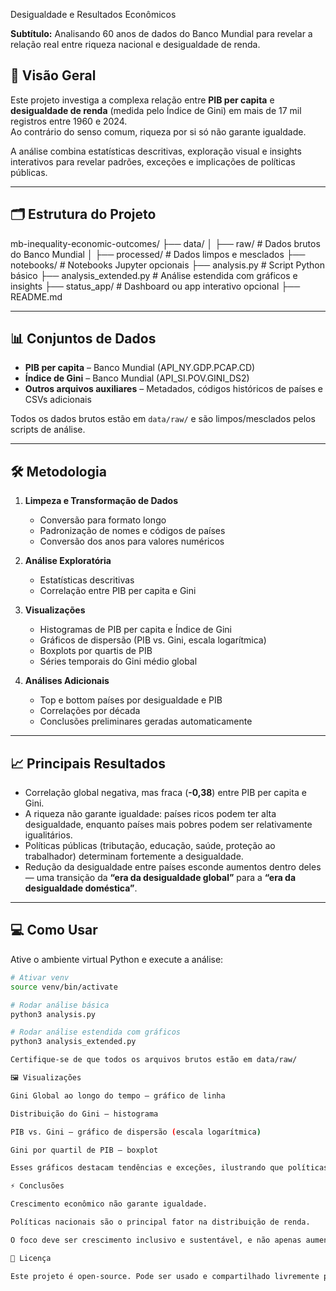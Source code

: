Desigualdade e Resultados Econômicos

**Subtítulo:** Analisando 60 anos de dados do Banco Mundial para revelar a relação real entre riqueza nacional e desigualdade de renda.  

## 📌 Visão Geral

Este projeto investiga a complexa relação entre **PIB per capita** e **desigualdade de renda** (medida pelo Índice de Gini) em mais de 17 mil registros entre 1960 e 2024.  
Ao contrário do senso comum, riqueza por si só não garante igualdade.  

A análise combina estatísticas descritivas, exploração visual e insights interativos para revelar padrões, exceções e implicações de políticas públicas.  

---

## 🗂 Estrutura do Projeto

mb-inequality-economic-outcomes/
├── data/
│ ├── raw/ # Dados brutos do Banco Mundial
│ ├── processed/ # Dados limpos e mesclados
├── notebooks/ # Notebooks Jupyter opcionais
├── analysis.py # Script Python básico
├── analysis_extended.py # Análise estendida com gráficos e insights
├── status_app/ # Dashboard ou app interativo opcional
├── README.md


---

## 📊 Conjuntos de Dados

- **PIB per capita** – Banco Mundial (API_NY.GDP.PCAP.CD)  
- **Índice de Gini** – Banco Mundial (API_SI.POV.GINI_DS2)  
- **Outros arquivos auxiliares** – Metadados, códigos históricos de países e CSVs adicionais  

Todos os dados brutos estão em `data/raw/` e são limpos/mesclados pelos scripts de análise.  

---

## 🛠 Metodologia

1. **Limpeza e Transformação de Dados**  
   - Conversão para formato longo  
   - Padronização de nomes e códigos de países  
   - Conversão dos anos para valores numéricos  

2. **Análise Exploratória**  
   - Estatísticas descritivas  
   - Correlação entre PIB per capita e Gini  

3. **Visualizações**  
   - Histogramas de PIB per capita e Índice de Gini  
   - Gráficos de dispersão (PIB vs. Gini, escala logarítmica)  
   - Boxplots por quartis de PIB  
   - Séries temporais do Gini médio global  

4. **Análises Adicionais**  
   - Top e bottom países por desigualdade e PIB  
   - Correlações por década  
   - Conclusões preliminares geradas automaticamente  

---

## 📈 Principais Resultados

- Correlação global negativa, mas fraca (**-0,38**) entre PIB per capita e Gini.  
- A riqueza não garante igualdade: países ricos podem ter alta desigualdade, enquanto países mais pobres podem ser relativamente igualitários.  
- Políticas públicas (tributação, educação, saúde, proteção ao trabalhador) determinam fortemente a desigualdade.  
- Redução da desigualdade entre países esconde aumentos dentro deles — uma transição da **“era da desigualdade global”** para a **“era da desigualdade doméstica”**.  

---

## 💻 Como Usar

Ative o ambiente virtual Python e execute a análise:

```bash
# Ativar venv
source venv/bin/activate

# Rodar análise básica
python3 analysis.py

# Rodar análise estendida com gráficos
python3 analysis_extended.py

Certifique-se de que todos os arquivos brutos estão em data/raw/

🖼 Visualizações

Gini Global ao longo do tempo – gráfico de linha

Distribuição do Gini – histograma

PIB vs. Gini – gráfico de dispersão (escala logarítmica)

Gini por quartil de PIB – boxplot

Esses gráficos destacam tendências e exceções, ilustrando que políticas moldam resultados mais que riqueza por si só.

⚡ Conclusões

Crescimento econômico não garante igualdade.

Políticas nacionais são o principal fator na distribuição de renda.

O foco deve ser crescimento inclusivo e sustentável, e não apenas aumento do PIB.

📝 Licença

Este projeto é open-source. Pode ser usado e compartilhado livremente para pesquisa, educação e análise.
